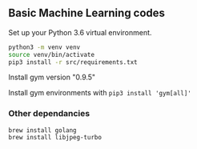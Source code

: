 ## Basic Machine Learning codes

Set up your Python 3.6 virtual environment.

```sh
python3 -m venv venv
source venv/bin/activate
pip3 install -r src/requirements.txt
```

Install gym version "0.9.5"

Install gym environments with `pip3 install 'gym[all]'`

### Other dependancies
```
brew install golang
brew install libjpeg-turbo
```
